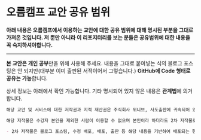 # 오름캠프 교안 공유 범위

**아래 내용은 오름캠프에서 이용하는 교안에 대한 공유 범위에 대해 명시된 부분을 그대로 가져온 것입니다. 저 뿐만 아니라 이 리포지터리를 보는 분들은 공유범위에 대한 내용을 꼭 숙지하셔야합니다.**

---

**본 교안은 개인 공부**만을 위해 사용해 주세요. 내용을 그대로 붙여넣는 식의 블로그 포스팅은 안 되지만(대부분 이미 출판된 서적이어서 그렇습니다.) **GitHub에 Code 형태로 공유는 가능**합니다.

상세 정보는 아래에서 확인 가능합니다. 기타 명시되어 있지 않은 내용은 **관계법**에 의거합니다.

```markdown
해당 교안 및 서비스에 대한 저작권과 지적 재산권은 주식회사 위니브, 사도출판에 귀속되어 있습니다. 이는 저작권법, 지식재산 기본법에 의거하여 보호됩니다.

해당 저작물은 수강자 본인을 제외한 사람이 이용할 수 없으며 본인이라 하더라도 2차 저작물로 생성하여 배포될 수 없습니다.

- 2차 저작물은 블로그 포스팅, 수정 배포, 배포, 출판 등 해당 내용을 기반하여 배포되는 행위를 뜻합니다. 단, 수강자는 github에 포스팅 형식이 아닌 Code 형태로 배포가 가능합니다.
